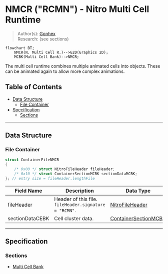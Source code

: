 # NMCR ("RCMN") - Nitro Multi Cell Runtime
> Author(s): [Gonhex](https://github.com/Gonhex) <br />
> Research: (see sections)

```mermaid
flowchart BT;
    NMCR(N. Multi Cell R.)-->G2D(Graphics 2D);
    MCBK(Multi Cell Bank)-->NMCR;
```
The multi cell runtime combines multiple animated cells into objects. These can be animated again to allow more complex animations.

## Table of Contents
* [Data Structure](#data-structure)
  * [File Container](#file-container)
* [Specification](#specification)
  * [Sections](#sections)

---
## Data Structure

### File Container
```c
struct ContainerFileNMCR
{
    /* 0x00 */ struct NitroFileHeader fileHeader;
    /* 0x10 */ struct ContainerSectionMCBK sectionDataMCBK;
}; // entry size = fileHeader.lengthFile
```
| Field Name      | Description                                                                             | Data Type    |
|-----------------|-----------------------------------------------------------------------------------------|--------------|
| fileHeader      | Header of this file. `fileHeader.signature = "RCMN"`.                       | [NitroFileHeader](../nitro_overview.md#nitro-file-header) |
| sectionDataCEBK | Cell cluster data.                                                          | [ContainerSectionMCBK](section_mcbk.md#section-container) |

---
## Specification

### Sections
* [Multi Cell Bank](section_mcbk.md)

